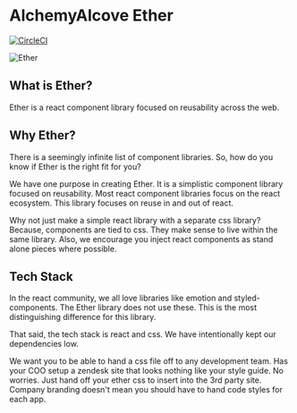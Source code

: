 # AlchemyAlcove Ether

[![CircleCI](https://circleci.com/gh/AlchemyAlcove/ether.svg?style=svg&circle-token=2165a50699f6816bb9aeccf9afd2ca6fce95fd4a)](https://circleci.com/gh/AlchemyAlcove/ether)

![Ether](https://media.giphy.com/media/VFOTqoaF6SvPq/giphy.gif)

## What is Ether?

Ether is a react component library focused on reusability across the web.

## Why Ether?

There is a seemingly infinite list of component libraries. So, how do you know if Ether is the right fit for you?

We have one purpose in creating Ether. It is a simplistic component library focused on reusability. Most react component libraries focus on the react ecosystem. This library focuses on reuse in and out of react.

Why not just make a simple react library with a separate css library? Because, components are tied to css. They make sense to live within the same library. Also, we encourage you inject react components as stand alone pieces where possible.

## Tech Stack

In the react community, we all love libraries like emotion and styled-components. The Ether library does not use these. This is the most distinguishing difference for this library.

That said, the tech stack is react and css. We have intentionally kept our dependencies low.

We want you to be able to hand a css file off to any development team. Has your COO setup a zendesk site that looks nothing like your style guide. No worries. Just hand off your ether css to insert into the 3rd party site. Company branding doesn't mean you should have to hand code styles for each app.
